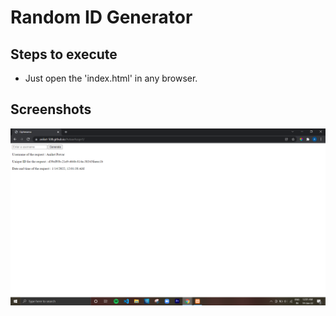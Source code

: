 # Random ID Generator

## Steps to execute
- Just open the 'index.html' in any browser.

## Screenshots
![](https://github.com/Aniket-508/AvtaarAssgn1/blob/main/Screenshot%20(177).png)
